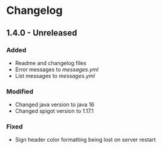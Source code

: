 # Changelog

## 1.4.0 - Unreleased

### Added
* Readme and changelog files
* Error messages to *messages.yml*
* List messages to *messages.yml*

### Modified
* Changed java version to java 16
* Changed spigot version to 1.17.1

### Fixed
* Sign header color formatting being lost on server restart